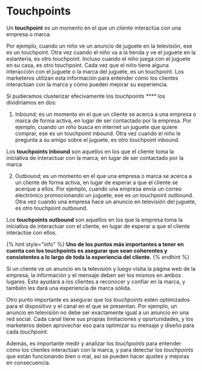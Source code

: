 # Touchpoints

Un **touchpoint** es un momento en el que un cliente interactúa con una empresa o marca.&#x20;

Por ejemplo, cuando un niño ve un anuncio de juguete en la televisión, ese es un touchpoint. Otra vez cuando el niño va a la tienda y ve el juguete en la estantería, es otro touchpoint. Incluso cuando el niño juega con el juguete en su casa, es otro touchpoint. Cada vez que el niño tiene alguna interacción con el juguete o la marca del juguete, es un touchpoint. Los marketeros utilizan esta información para entender cómo los clientes interactúan con la marca y cómo pueden mejorar su experiencia.

Si pudieramos clusterizar efecivamente los _touchpoints ****_ los dividiriamos en dos:

1. Inbound; es un momento en el que un cliente se acerca a una empresa o marca de forma activa, en lugar de ser contactado por la empresa. Por ejemplo, cuando un niño busca en internet un juguete que quiere comprar, ese es un touchpoint inbound. Otra vez cuando el niño le pregunta a su amigo sobre el juguete, es otro touchpoint inbound.&#x20;

Los **touchpoints inbound** son aquellos en los que el cliente toma la iniciativa de interactuar con la marca, en lugar de ser contactado por la marca

2. Outbound; es un momento en el que una empresa o marca se acerca a un cliente de forma activa, en lugar de esperar a que el cliente se acerque a ellos. Por ejemplo, cuando una empresa envía un correo electrónico promocionando un juguete, ese es un touchpoint outbound. Otra vez cuando una empresa hace un anuncio en televisión del juguete, es otro touchpoint outbound.&#x20;

Los **touchpoints outbound** son aquellos en los que la empresa toma la iniciativa de interactuar con el cliente, en lugar de esperar a que el cliente interactúe con ellos.

{% hint style="info" %}
**Uno de los puntos más importantes a tener en cuenta con los touchpoints es asegurar que sean coherentes y consistentes a lo largo de toda la experiencia del cliente.**
{% endhint %}

Si un cliente ve un anuncio en la televisión y luego visita la página web de la empresa, la información y el mensaje deben ser los mismos en ambos lugares. Esto ayudará a los clientes a reconocer y confiar en la marca, y también les dará una experiencia de marca sólida.

Otro punto importante es asegurar que los _touchpoints_ estén optimizados para el dispositivo y el canal en el que se presentan. Por ejemplo, un anuncio en televisión no debe ser exactamente igual a un anuncio en una red social. Cada canal tiene sus propias limitaciones y oportunidades, y los marketeros deben aprovechar eso para optimizar su mensaje y diseño para cada _touchpoint_.

Además, es importante medir y analizar los _touchpoints_ para entender cómo los clientes interactúan con la marca, y para detectar los _touchpoints_ que están funcionando bien o mal, así se pueden hacer ajustes y mejoras en consecuencia.
